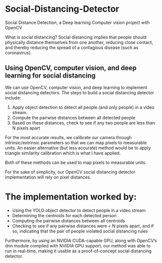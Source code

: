 # Social-Distancing-Detector
Social Distance Detection, a Deep learning Computer vision project with OpenCV

What is social distancing?
Social distancing implies that people should physically distance themselves from one another, reducing close contact, and thereby reducing the spread of a contagious disease (such as coronavirus).

## Using OpenCV, computer vision, and deep learning for social distancing

We can use OpenCV, computer vision, and deep learning to implement social distancing detectors.
 The steps to build a social distancing detector include:

1. Apply object detection to detect all people (and only people) in a video stream.
2. Compute the pairwise distances between all detected people
3. Based on these distances, check to see if any two people are less than N pixels apart

For the most accurate results, we calibrate our camera through intrinsic/extrinsic parameters so that we can map pixels to measurable units.
An easier alternative (but less accurate) method would be to apply triangle similarity calibration which is what I have applied.

Both of these methods can be used to map pixels to measurable units.

For the sake of simplicity, our OpenCV social distancing detector implementation will rely on pixel distances.

# The implementation worked by:

- Using the YOLO object detector to detect people in a video stream
- Determining the centroids for each detected person
- Computing the pairwise distances between all centroids
- Checking to see if any pairwise distances were < N pixels apart, and if so, indicating that the pair of people violated social distancing rules

Furthermore, by using an NVIDIA CUDA-capable GPU, along with OpenCV’s dnn module compiled with NVIDIA GPU support, our method was able to run in real-time, making it usable as a proof-of-concept social distancing detector.
